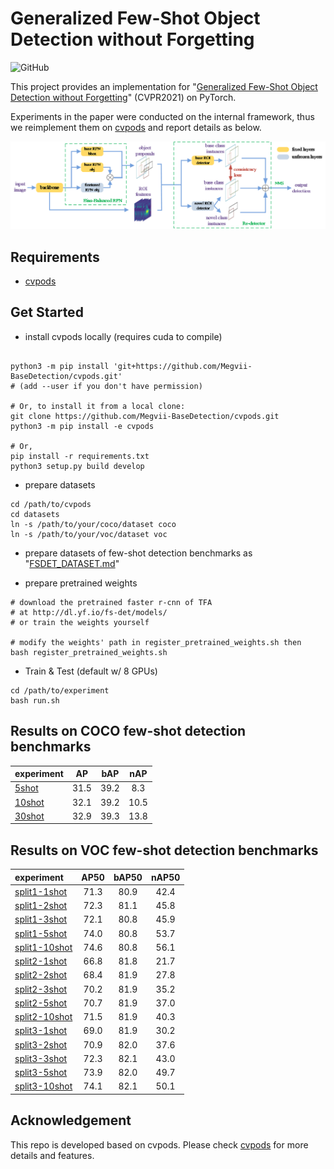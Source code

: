 # Generalized Few-Shot Object Detection without Forgetting

![GitHub](https://camo.githubusercontent.com/5bf7c42305648dd6a90c47cc3779f1344d0db566ac345f335857117f6c935d99/68747470733a2f2f696d672e736869656c64732e696f2f6769746875622f6c6963656e73652f4d65677669692d42617365446574656374696f6e2f4f5441)

This project provides an implementation for "[Generalized Few-Shot Object Detection without Forgetting](https://arxiv.org/pdf/2105.09491.pdf)" (CVPR2021) on PyTorch.

Experiments in the paper were conducted on the internal framework, thus we reimplement them on [cvpods](https://github.com/Megvii-BaseDetection/cvpods) and report details as below.

![](./pipeline.png)

## Requirements
* [cvpods](https://github.com/Megvii-BaseDetection/cvpods)

## Get Started

* install cvpods locally (requires cuda to compile)
```shell

python3 -m pip install 'git+https://github.com/Megvii-BaseDetection/cvpods.git'
# (add --user if you don't have permission)

# Or, to install it from a local clone:
git clone https://github.com/Megvii-BaseDetection/cvpods.git
python3 -m pip install -e cvpods

# Or,
pip install -r requirements.txt
python3 setup.py build develop
```

* prepare datasets
```shell
cd /path/to/cvpods
cd datasets
ln -s /path/to/your/coco/dataset coco
ln -s /path/to/your/voc/dataset voc
```

* prepare datasets of few-shot detection benchmarks as "[FSDET_DATASET.md](FSDET_DATASET.md)"

* prepare pretrained weights
```shell
# download the pretrained faster r-cnn of TFA
# at http://dl.yf.io/fs-det/models/
# or train the weights yourself

# modify the weights' path in register_pretrained_weights.sh then
bash register_pretrained_weights.sh
```

* Train & Test (default w/ 8 GPUs)
```shell
cd /path/to/experiment
bash run.sh
```

## Results on COCO few-shot detection benchmarks
| experiment | AP | bAP | nAP |
|:------|:---:|:---:|:---:|
| [5shot](./playground/fsdet/coco/retentive_rcnn/5shot/seed0/) | 31.5 | 39.2 | 8.3 |
| [10shot](./playground/fsdet/coco/retentive_rcnn/10shot/seed0/) | 32.1 | 39.2 | 10.5 |
| [30shot](./playground/fsdet/coco/retentive_rcnn/30shot/seed0/) | 32.9 | 39.3 | 13.8 |

## Results on VOC few-shot detection benchmarks
| experiment | AP50 | bAP50 | nAP50 |
|:------|:---:|:---:|:---:|
| [split1-1shot](./playground/fsdet/voc/split1/retentive_rcnn/1shot/) | 71.3 | 80.9 | 42.4 |
| [split1-2shot](./playground/fsdet/voc/split1/retentive_rcnn/2shot/) | 72.3 | 81.1 | 45.8 |
| [split1-3shot](./playground/fsdet/voc/split1/retentive_rcnn/3shot/) | 72.1 | 80.8 | 45.9 |
| [split1-5shot](./playground/fsdet/voc/split1/retentive_rcnn/5shot/) | 74.0 | 80.8 | 53.7 |
| [split1-10shot](./playground/fsdet/voc/split1/retentive_rcnn/10shot/) | 74.6 | 80.8 | 56.1 |
| [split2-1shot](./playground/fsdet/voc/split2/retentive_rcnn/1shot/) | 66.8 | 81.8 | 21.7 |
| [split2-2shot](./playground/fsdet/voc/split2/retentive_rcnn/2shot/) | 68.4 | 81.9 | 27.8 |
| [split2-3shot](./playground/fsdet/voc/split2/retentive_rcnn/3shot/) | 70.2 | 81.9 | 35.2 |
| [split2-5shot](./playground/fsdet/voc/split2/retentive_rcnn/5shot/) | 70.7 | 81.9 | 37.0 |
| [split2-10shot](./playground/fsdet/voc/split2/retentive_rcnn/10shot/) | 71.5 | 81.9 | 40.3 |
| [split3-1shot](./playground/fsdet/voc/split3/retentive_rcnn/1shot/) | 69.0 | 81.9 | 30.2 |
| [split3-2shot](./playground/fsdet/voc/split3/retentive_rcnn/2shot/) | 70.9 | 82.0 | 37.6 |
| [split3-3shot](./playground/fsdet/voc/split3/retentive_rcnn/3shot/) | 72.3 | 82.1 | 43.0 |
| [split3-5shot](./playground/fsdet/voc/split3/retentive_rcnn/5shot/) | 73.9 | 82.0 | 49.7 |
| [split3-10shot](./playground/fsdet/voc/split3/retentive_rcnn/10shot/) | 74.1 | 82.1 | 50.1 |

## Acknowledgement
This repo is developed based on cvpods. Please check [cvpods](https://github.com/Megvii-BaseDetection/cvpods) for more details and features.

